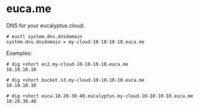 # euca.me
DNS for your eucalyptus cloud:

```
# euctl system.dns.dnsdomain
system.dns.dnsdomain = my-cloud-10-10-10-10.euca.me
```

Examples:

```
# dig +short ec2.my-cloud-10-10-10-10.euca.me
10.10.10.10
```

```
# dig +short bucket.s3.my-cloud-10-10-10-10.euca.me
10.10.10.10
```

```
# dig +short euca-10-20-30-40.eucalyptus.my-cloud-10-10-10-10.euca.me
10.20.30.40
```
